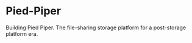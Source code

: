 # Pied-Piper
Building Pied Piper. The file-sharing storage platform for a post-storage platform era.
